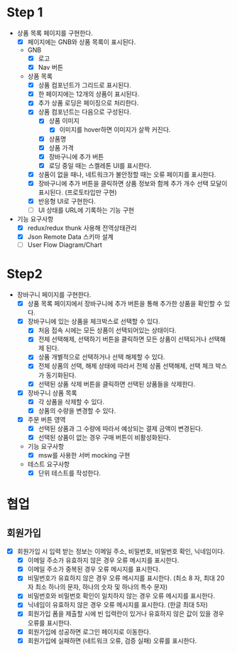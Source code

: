 # Step 1

- 상품 목록 페이지를 구현한다.
  - [x] 페이지에는 GNB와 상품 목록이 표시된다.
  - GNB
    - [x] 로고
    - [x] Nav 버튼
  - 상품 목록
    - [x] 상품 컴포넌트가 그리드로 표시된다.
    - [x] 한 페이지에는 12개의 상품이 표시된다.
    - [x] 추가 상품 로딩은 페이징으로 처리한다.
    - [x] 상품 컴포넌트는 다음으로 구성된다.
      - [x] 상품 이미지
        - [x] 이미지를 hover하면 이미지가 살짝 커진다.
      - [x] 상품명
      - [x] 상품 가격
      - [x] 장바구니에 추가 버튼
      - [x] 로딩 중일 때는 스켈레톤 UI를 표시한다.
    - [x] 상품이 없을 때나, 네트워크가 불안정할 때는 오류 페이지를 표시한다.
    - [x] 장바구니에 추가 버튼을 클릭하면 상품 정보와 함께 추가 개수 선택 모달이 표시된다. (프로토타입만 구현)
    - [x] 반응형 UI로 구현한다.
    - [ ] UI 상태를 URL에 기록하는 기능 구현
- 기능 요구사항
  - [x] redux/redux thunk 사용해 전역상태관리
  - [x] Json Remote Data 스키마 설계
  - [ ] User Flow Diagram/Chart

# Step2

- 장바구니 페이지를 구현한다.
  - [x] 상품 목록 페이지에서 장바구니에 추가 버튼을 통해 추가한 상품을 확인할 수 있다.
  - [x] 장바구니에 있는 상품을 체크박스로 선택할 수 있다.
    - [x] 처음 접속 시에는 모든 상품이 선택되어있는 상태이다.
    - [x] 전체 선택해제, 선택하기 버튼을 클릭하면 모든 상품이 선택되거나 선택해제 된다.
    - [x] 상품 개별적으로 선택하거나 선택 해제할 수 있다.
    - [x] 전체 상품의 선택, 해제 상태에 따라서 전체 상품 선택해제, 선택 체크 박스가 동기화된다.
    - [x] 선택된 상품 삭제 버튼을 클릭하면 선택된 상품들을 삭제한다.
  - [x] 장바구니 상품 목록
    - [x] 각 상품을 삭제할 수 있다.
    - [x] 상품의 수량을 변경할 수 있다.
  - [x] 주문 버튼 영역
    - [x] 선택된 상품과 그 수량에 따라서 예상되는 결제 금액이 변경된다.
    - [x] 선택된 상품이 없는 경우 구매 버튼이 비활성화된다.
  - 기능 요구사항
    - [x] msw를 사용한 서버 mocking 구현
  - 테스트 요구사항
    - [x] 단위 테스트를 작성한다.

# 협업

## 회원가입

- [x] 회원가입 시 입력 받는 정보는 이메일 주소, 비밀번호, 비밀번호 확인, 닉네임이다.
  - [x] 이메일 주소가 유효하지 않은 경우 오류 메시지를 표시한다.
  - [x] 이메일 주소가 중복된 경우 오류 메시지를 표시한다.
  - [x] 비밀번호가 유효하지 않은 경우 오류 메시지를 표시한다. (최소 8 자, 최대 20 자 최소 하나의 문자, 하나의 숫자 및 하나의 특수 문자)
  - [x] 비밀번호와 비밀번호 확인이 일치하지 않는 경우 오류 메시지를 표시한다.
  - [x] 닉네임이 유효하지 않은 경우 오류 메시지를 표시한다. (한글 최대 5자)
  - [x] 회원가입 폼을 제출할 시에 빈 입력란이 있거나 유효하지 않은 값이 있을 경우 오류를 표시한다.
  - [x] 회원가입에 성공하면 로그인 페이지로 이동한다.
  - [x] 회원가입에 실패하면 (네트워크 오류, 검증 실패) 오류를 표시한다.
